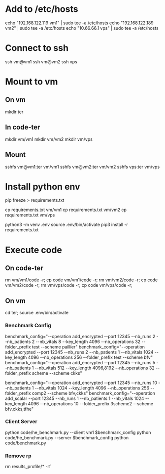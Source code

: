 # Add to /etc/hosts
echo "192.168.122.119 vm1" | sudo tee -a /etc/hosts
echo "192.168.122.189 vm2" | sudo tee -a /etc/hosts
echo "10.66.66.1 vps" | sudo tee -a /etc/hosts

# Connect to ssh
ssh vm@vm1
ssh vm@vm2
ssh vps

# Mount to vm
## On vm
mkdir ter

## In code-ter
mkdir vm/vm1
mkdir vm/vm2
mkdir vm/vps

## Mount
sshfs vm@vm1:ter vm/vm1
sshfs vm@vm2:ter vm/vm2
sshfs vps:ter vm/vps

# Install python env
pip freeze > requirements.txt

cp requirements.txt vm/vm1
cp requirements.txt vm/vm2
cp requirements.txt vm/vps

python3 -m venv .env
source .env/bin/activate
pip3 install -r requirements.txt

# Execute code
## On code-ter
rm vm/vm1/code -r; cp code vm/vm1/code -r;
rm vm/vm2/code -r; cp code vm/vm2/code -r;
rm vm/vps/code -r; cp code vm/vps/code -r;

## On vm
cd ter; source .env/bin/activate

### Benchmark Config
benchmark_config="--operation add_encrypted --port 12345 --nb_runs 2 --nb_patients 2 --nb_vitals 8 --key_length 4096 --nb_operations 32 --folder_prefix test --scheme paillier"
benchmark_config="--operation add_encrypted --port 12345 --nb_runs 2 --nb_patients 1 --nb_vitals 1024 --key_length 4096 --nb_operations 256 --folder_prefix test --scheme bfv"
benchmark_config="--operation add_encrypted --port 12345 --nb_runs 5 --nb_patients 1 --nb_vitals 512 --key_length 4096,8192 --nb_operations 32 --folder_prefix scheme --scheme ckks"

benchmark_config="--operation add_encrypted --port 12345 --nb_runs 10 --nb_patients 1 --nb_vitals 1024 --key_length 4096 --nb_operations 256 --folder_prefix comp2 --scheme bfv,ckks"
benchmark_config="--operation add_scalar --port 12345 --nb_runs 1 --nb_patients 1 --nb_vitals 1024 --key_length 4096 --nb_operations 10 --folder_prefix 3scheme2 --scheme bfv,ckks,tfhe"


### Client Server
python code/he_benchmark.py --client vm1 $benchmark_config
python code/he_benchmark.py --server $benchmark_config
python code/benchmark.py

### Remove rp
rm results_profile/* -rf